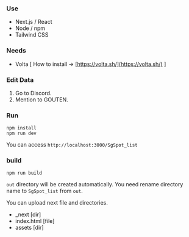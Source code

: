 ### Use
* Next.js / React
* Node / npm
* Tailwind CSS

### Needs
* Volta [ How to install -> [https://volta.sh/](https://volta.sh/) ]

### Edit Data
1. Go to Discord.
2. Mention to GOUTEN.

### Run

```
npm install
npm run dev
```

You can access `http://localhost:3000/SgSpot_list`

### build
```
npm run build 
```
`out` directory will be created automatically.
You need rename directory name to `SgSpot_list` from `out`.

You can upload next file and directories.
- _next [dir]
- index.html [file]
- assets [dir]
